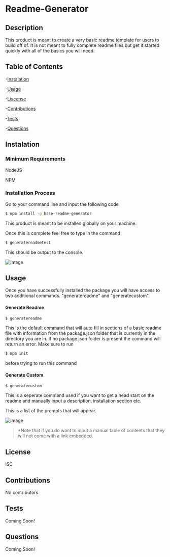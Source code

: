 #  Readme-Generator
## Description
This product is meant to create a very basic readme template for users to build off of. It is not meant to fully complete readme files but get it started quickly with all of the basics you will need.

## Table of Contents
-[Instalation](#instalation)

-[Usage](#usage)

-[Liscense](#liscense)

-[Contributions](#contributions)

-[Tests](#tests)

-[Questions](#questions)

## Instalation 
### Minimum Requirements
NodeJS

NPM

### Installation Process
Go to your command line and input the following code
```sh
$ npm install -g base-readme-generator
```

This product is meant to be installed globally on your machine.

Once this is complete feel free to type in the command
```sh
$ generatereadmetest
```

This should be output to the console.

![image](https://user-images.githubusercontent.com/67241239/91787096-ed409380-ebbd-11ea-8769-c65aeaf33641.png)

## Usage

Once you have successfully installed the package you will have access to two additional commands. "generatereadme" and
"generatecustom".

#### Generate Readme
```sh
$ generatereadme
```
This is the default command that will auto fill in sections of a basic readme file with information from the package.json folder that is currently in the directory you are in. If no package.json folder is present the command will return an error. Make sure to run
```sh
$ npm init
```
before trying to run this command

#### Generate Custom
```sh
$ generatecustom
```
This is a seperate command used if you want to get a head start on the readme and manually input a description, installation section etc. 

This is a list of the prompts that will appear.

![image](https://user-images.githubusercontent.com/67241239/91787759-74423b80-ebbf-11ea-82d3-50abdc4483cd.png)

>*Note that if you do want to input a manual table of contents that they will not come with a link embedded.

## License 
  ISC

## Contributions
 No contributors

## Tests
 Coming Soon!

## Questions
 Coming Soon!
